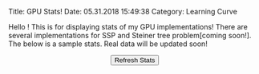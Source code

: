 Title: GPU Stats!
Date: 05.31.2018 15:49:38
Category: Learning Curve

Hello ! 
This is for displaying stats of my GPU implementations! 
There are several implementations for SSP and Steiner tree problem[coming soon!].
The below is a sample stats. Real data will be updated soon!
<div class="container">
	<div class="table-responsive spacious-container fl-scrolls-hoverable">
		<div align="center">
		 <button type="button" name="load_data" id="load_data" class="btn btn-info">Refresh Stats</button>
		</div>
		<br />
		<div id="employee_table" style="overflow-x:auto;">
		</div>
	</div>
</div>

<script src="https://ajax.googleapis.com/ajax/libs/jquery/3.1.0/jquery.min.js"></script>
<style>
table th {
	background-color: #444444;
	color: white;
}
table, th , td  {
  border: 1px solid grey;
  border-collapse: collapse;
  padding: 5px;
}
table tr:nth-child(odd) {
  background-color: #f1f1f1;
}
table tr:nth-child(even) {
  background-color: #ffffff;
}
</style>

<script>
$(document).ready(function(){
 $('#load_data').click(function(){
	$.ajax({
   url:"csvs/marks.csv",
   dataType:"text",
   success:function(data)
   {
    var employee_data = data.split(/\r?\n|\r/);
    var table_data = '<table class="table table-bordered table-striped">';
    for(var count = 0; count<employee_data.length; count++)
    {
     employee_data[count].trim();
     if(employee_data[count].length ==0)
		continue;
     var cell_data = employee_data[count].split(",");
     table_data += '<tr>';
     for(var cell_count=0; cell_count<cell_data.length; cell_count++)
     {
      if(count === 0)
      {
       table_data += '<th>'+cell_data[cell_count]+'</th>';
      }
      else
      {
       table_data += '<td>'+cell_data[cell_count]+'</td>';
      }
     }
     table_data += '</tr>';
    }
    table_data += '</table>';
    $('#employee_table').html(table_data);
   }
  });
  
 });
 
});
</script>

